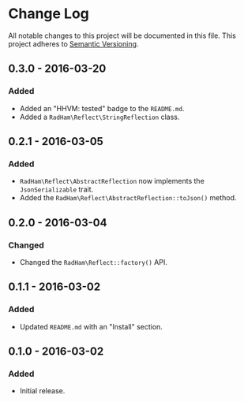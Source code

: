 Change Log
==========
All notable changes to this project will be documented in this file.
This project adheres to [Semantic Versioning](http://semver.org/).

0.3.0 - 2016-03-20
------------------
### Added
- Added an "HHVM: tested" badge to the `README.md`.
- Added a `RadHam\Reflect\StringReflection` class.

0.2.1 - 2016-03-05
------------------
### Added
- `RadHam\Reflect\AbstractReflection` now implements the `JsonSerializable` trait.
- Added the `RadHam\Reflect\AbstractReflection::toJson()` method.

0.2.0 - 2016-03-04
------------------
### Changed
- Changed the `RadHam\Reflect::factory()` API.

0.1.1 - 2016-03-02
------------------
### Added
- Updated `README.md` with an "Install" section.

0.1.0 - 2016-03-02
------------------
### Added
- Initial release.
